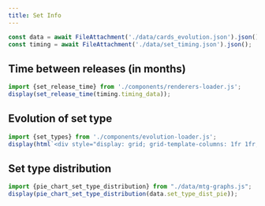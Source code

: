 ```yaml
---
title: Set Info
---
```


```js
const data = await FileAttachment('./data/cards_evolution.json').json();
const timing = await FileAttachment('./data/set_timing.json').json();
```

## Time between releases (in months)
```js
import {set_release_time} from './components/renderers-loader.js';
display(set_release_time(timing.timing_data));
```

## Evolution of set type
```js
import {set_types} from './components/evolution-loader.js';
display(html`<div style="display: grid; grid-template-columns: 1fr 1fr; column-gap: 20px; row-gap: 20px;">${set_types(data.set_type_dist)}${set_types(data.set_type_dist, true)}</div>`)
```

## Set type distribution

```js
import {pie_chart_set_type_distribution} from "./data/mtg-graphs.js";
display(pie_chart_set_type_distribution(data.set_type_dist_pie));
```